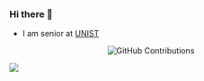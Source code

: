 ### Hi there 👋

- I am senior at [UNIST](https://www.unist.ac.kr/) 



<div align="center">

![GitHub Contributions](https://github-readme-stats.vercel.app/api?username=elkhanzada&show_icons=true&title_color=fff&icon_color=79ff97&text_color=9f9f9f&bg_color=151515)

</div>

<a href="https://clustrmaps.com/site/1bpii"  title="Visit tracker">
  <img src="www.clustrmaps.com/map_v2.png?d=FzwJ0GIRdpVrFckP0C5o5QtZAQsHBs40Q-T-WekOdK0&cl=ffffff" />
</a>
